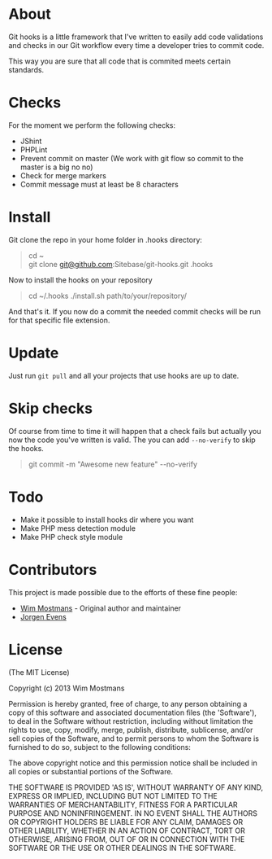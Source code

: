 # About

Git hooks is a little framework that I've written to easily add code validations and checks in our Git workflow every time a developer tries to commit code.

This way you are sure that all code that is commited meets certain standards.

# Checks

For the moment we perform the following checks:

* JShint
* PHPLint
* Prevent commit on master (We work with git flow so commit to the master is a big no no)
* Check for merge markers
* Commit message must at least be 8 characters

# Install

Git clone the repo in your home folder in .hooks directory:

>cd ~<br />
>git clone git@github.com:Sitebase/git-hooks.git .hooks

Now to install the hooks on your repository

>cd ~/.hooks
>./install.sh path/to/your/repository/

And that's it. 
If you now do a commit the needed commit checks will be run for that specific file extension.

# Update

Just run `git pull` and all your projects that use hooks are up to date.

# Skip checks

Of course from time to time it will happen that a check fails but actually you now the code you've written is valid. The you can add `--no-verify` to skip the hooks.

>git commit -m "Awesome new feature" --no-verify

# Todo

* Make it possible to install hooks dir where you want
* Make PHP mess detection module
* Make PHP check style module

# Contributors
This project is made possible due to the efforts of these fine people:

* [Wim Mostmans](http://twitter.com/Sitebase) - Original author and maintainer<br />
* [Jorgen Evens](https://twitter.com/JorgenEvens)

# License

(The MIT License)

Copyright (c) 2013 Wim Mostmans

Permission is hereby granted, free of charge, to any person obtaining a copy of this software and associated documentation files (the 'Software'), to deal in the Software without restriction, including without limitation the rights to use, copy, modify, merge, publish, distribute, sublicense, and/or sell copies of the Software, and to permit persons to whom the Software is furnished to do so, subject to the following conditions:

The above copyright notice and this permission notice shall be included in all copies or substantial portions of the Software.

THE SOFTWARE IS PROVIDED 'AS IS', WITHOUT WARRANTY OF ANY KIND, EXPRESS OR IMPLIED, INCLUDING BUT NOT LIMITED TO THE WARRANTIES OF MERCHANTABILITY, FITNESS FOR A PARTICULAR PURPOSE AND NONINFRINGEMENT. IN NO EVENT SHALL THE AUTHORS OR COPYRIGHT HOLDERS BE LIABLE FOR ANY CLAIM, DAMAGES OR OTHER LIABILITY, WHETHER IN AN ACTION OF CONTRACT, TORT OR OTHERWISE, ARISING FROM, OUT OF OR IN CONNECTION WITH THE SOFTWARE OR THE USE OR OTHER DEALINGS IN THE SOFTWARE.